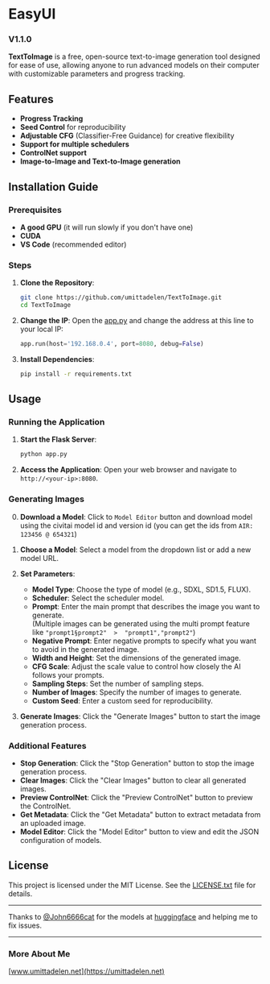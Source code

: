 # EasyUI
### V1.1.0

**TextToImage** is a free, open-source text-to-image generation tool designed for ease of use, allowing anyone to run advanced models on their computer with customizable parameters and progress tracking.

## Features

- **Progress Tracking**
- **Seed Control** for reproducibility
- **Adjustable CFG** (Classifier-Free Guidance) for creative flexibility
- **Support for multiple schedulers**
- **ControlNet support**
- **Image-to-Image and Text-to-Image generation**

## Installation Guide

### Prerequisites

- **A good GPU** (it will run slowly if you don't have one)
- **CUDA**
- **VS Code** (recommended editor)

### Steps

1. **Clone the Repository**:
    ```bash
    git clone https://github.com/umittadelen/TextToImage.git
    cd TextToImage
    ```

2. **Change the IP**:
    Open the [app.py](http://_vscodecontentref_/0) and change the address at this line to your local IP:
    ```python
    app.run(host='192.168.0.4', port=8080, debug=False)
    ```

3. **Install Dependencies**:
    ```bash
    pip install -r requirements.txt
    ```

## Usage

### Running the Application

1. **Start the Flask Server**:
    ```bash
    python app.py
    ```

2. **Access the Application**:
    Open your web browser and navigate to `http://<your-ip>:8080`.

### Generating Images

0. **Download a Model**:
    Click to `Model Editor` button and download model using the civitai model id and version id (you can get the ids from `AIR:   123456 @ 654321`)

1. **Choose a Model**:
    Select a model from the dropdown list or add a new model URL.

2. **Set Parameters**:
    - **Model Type**: Choose the type of model (e.g., SDXL, SD1.5, FLUX).
    - **Scheduler**: Select the scheduler model.
    - **Prompt**: Enter the main prompt that describes the image you want to generate. <br>(Multiple images can be generated using the multi prompt feature like `"prompt1§prompt2"  >  "prompt1","prompt2"`)
    - **Negative Prompt**: Enter negative prompts to specify what you want to avoid in the generated image.
    - **Width and Height**: Set the dimensions of the generated image.
    - **CFG Scale**: Adjust the scale value to control how closely the AI follows your prompts.
    - **Sampling Steps**: Set the number of sampling steps.
    - **Number of Images**: Specify the number of images to generate.
    - **Custom Seed**: Enter a custom seed for reproducibility.

3. **Generate Images**:
    Click the "Generate Images" button to start the image generation process.

### Additional Features

- **Stop Generation**: Click the "Stop Generation" button to stop the image generation process.
- **Clear Images**: Click the "Clear Images" button to clear all generated images.
- **Preview ControlNet**: Click the "Preview ControlNet" button to preview the ControlNet.
- **Get Metadata**: Click the "Get Metadata" button to extract metadata from an uploaded image.
- **Model Editor**: Click the "Model Editor" button to view and edit the JSON configuration of models.

## License

This project is licensed under the MIT License. See the [LICENSE.txt](http://_vscodecontentref_/1) file for details.

---

Thanks to [@John6666cat](https://github.com/John6666cat) for the models at [huggingface](https://huggingface.co/John6666) and helping me to fix issues.

---

### More About Me
[www.umittadelen.net](https://umittadelen.net)
